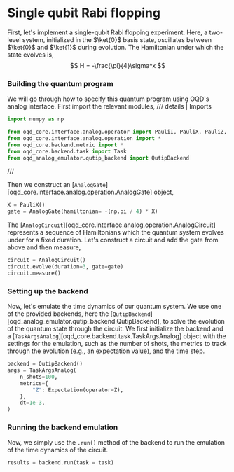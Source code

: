 # Single qubit Rabi flopping

First, let's implement a single-qubit Rabi flopping experiment.
Here, a two-level system, initialized in the $\ket{0}$ basis state, oscillates between $\ket{0}$ and $\ket{1}$ during evolution.
The Hamiltonian under which the state evolves is,
$$
H = -\frac{\pi}{4}\sigma^x
$$

### Building the quantum program

We will go through how to specify this quantum program using OQD's analog interface. First import the relevant modules,
/// details | Imports

```py
import numpy as np

from oqd_core.interface.analog.operator import PauliI, PauliX, PauliZ, PauliY
from oqd_core.interface.analog.operation import *
from oqd_core.backend.metric import *
from oqd_core.backend.task import Task
from oqd_analog_emulator.qutip_backend import QutipBackend
```

///

Then we construct an [`AnalogGate`][oqd_core.interface.analog.operation.AnalogGate] object,
```py
X = PauliX()
gate = AnalogGate(hamiltonian= -(np.pi / 4) * X)
```

The [`AnalogCircuit`][oqd_core.interface.analog.operation.AnalogCircuit] represents a sequence of Hamiltonians
which the quantum system evolves under for a fixed duration. Let's construct a circuit and add the gate from above and
then measure,
```py
circuit = AnalogCircuit()
circuit.evolve(duration=3, gate=gate)
circuit.measure()
```

### Setting up the backend
Now, let's emulate the time dynamics of our quantum system. We use one of the provided backends,
here the [`QutipBackend`][oqd_analog_emulator.qutip_backend.QutipBackend], to solve the evolution of the quantum state
through the circuit. We first initialize the backend and a [`TaskArgsAnalog`][oqd_core.backend.task.TaskArgsAnalog]
object with the settings for the emulation, such as the number of shots,
the metrics to track through the evolution (e.g., an expectation value), and the time step.
```py
backend = QutipBackend()
args = TaskArgsAnalog(
    n_shots=100,
    metrics={
        "Z": Expectation(operator=Z),
    },
    dt=1e-3,
)
```


### Running the backend emulation
Now, we simply use the `.run()` method of the backend to run the emulation of the time dynamics of the circuit.
``` py
results = backend.run(task = task)
```
